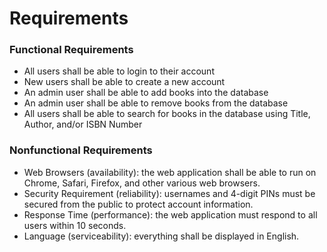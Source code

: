 # Requirements

### Functional Requirements
- All users shall be able to login to their account 
- New users shall be able to create a new account 
- An admin user shall be able to add books into the database
- An admin user shall be able to remove books from the database
- All users shall be able to search for books in the database using Title, Author, and/or ISBN Number

### Nonfunctional Requirements
- Web Browsers (availability): the web application shall be able to run on Chrome, Safari, Firefox, and other various web browsers.
- Security Requirement (reliability): usernames and 4-digit PINs must be secured from the public to protect account information.
- Response Time (performance): the web application must respond to all users within 10 seconds.
- Language (serviceability): everything shall be displayed in English.
